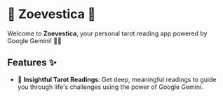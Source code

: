 # 🌟 Zoevestica 🌙

Welcome to **Zoevestica**, your personal tarot reading app powered by Google Gemini! 🌌✨

## Features ✨

- 🔮 **Insightful Tarot Readings**: Get deep, meaningful readings to guide you through life's challenges using the power of Google Gemini.

